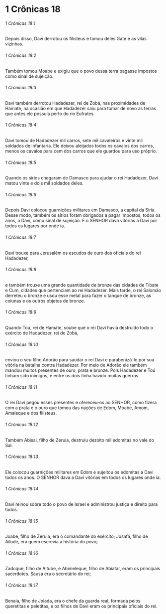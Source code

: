 # 1 Crônicas 18

###### 1 Crônicas 18:1

Depois disso, Davi derrotou os filisteus e tomou deles Gate e as vilas vizinhas.

###### 1 Crônicas 18:2

Também tomou Moabe e exigiu que o povo dessa terra pagasse impostos como sinal de sujeição.

###### 1 Crônicas 18:3

Davi também derrotou Hadadezer, rei de Zobá, nas proximidades de Hamate, na ocasião em que Hadadezer saiu para tomar de novo as terras que antes ele possuía perto do rio Eufrates.

###### 1 Crônicas 18:4

Davi tomou de Hadadezer mil carros, sete mil cavaleiros e vinte mil soldados de infantaria. Ele deixou aleijados todos os cavalos dos carros, menos os cavalos para cem dos carros que ele guardou para uso próprio.

###### 1 Crônicas 18:5

Quando os sírios chegaram de Damasco para ajudar o rei Hadadezer, Davi matou vinte e dois mil soldados deles.

###### 1 Crônicas 18:6

Depois Davi colocou guarnições militares em Damasco, a capital da Síria. Desse modo, também os sírios foram obrigados a pagar impostos, todos os anos, a Davi, como sinal de sujeição. E o SENHOR dava vitórias a Davi por todos os lugares por onde ia.

###### 1 Crônicas 18:7

Davi trouxe para Jerusalém os escudos de ouro dos oficiais do rei Hadadezer,

###### 1 Crônicas 18:8

e também trouxe uma grande quantidade de bronze das cidades de Tibate e Cum, cidades que pertenciam ao rei Hadadezer. Mais tarde, o rei Salomão derreteu o bronze e usou esse metal para fazer o tanque de bronze, as colunas e os outros objetos de bronze.

###### 1 Crônicas 18:9

Quando Toú, rei de Hamate, soube que o rei Davi havia destruído todo o exército de Hadadezer, rei de Zobá,

###### 1 Crônicas 18:10

enviou o seu filho Adorão para saudar o rei Davi e parabenizá-lo por sua vitória na batalha contra Hadadezer. Por meio de Adorão ele também mandou muitos presentes de ouro, prata e bronze. Pois Hadadezer e Toú tinham sido inimigos, e entre os dois tinha havido muitas guerras.

###### 1 Crônicas 18:11

O rei Davi pegou esses presentes e ofereceu-os ao SENHOR, como fizera com a prata e o ouro que tomou das nações de Edom, Moabe, Amom, Amaleque e dos filisteus.

###### 1 Crônicas 18:12

Também Abisai, filho de Zeruia, destruiu dezoito mil edomitas no vale do Sal.

###### 1 Crônicas 18:13

Ele colocou guarnições militares em Edom e sujeitou os edomitas a Davi todos os anos. O SENHOR dava a Davi vitórias em todos os lugares onde ia.

###### 1 Crônicas 18:14

Davi reinou sobre todo o povo de Israel e administrou justiça e direito para todos.

###### 1 Crônicas 18:15

Joabe, filho de Zeruia, era o comandante do exército; Josafá, filho de Ailude, era quem escrevia a história do povo;

###### 1 Crônicas 18:16

Zadoque, filho de Aitube, e Abimeleque, filho de Abiatar, eram os principais sacerdotes. Sausa era o secretário do rei;

###### 1 Crônicas 18:17

Benaia, filho de Joiada, era o chefe da guarda real, formada pelos queretitas e peletitas, e os filhos de Davi eram os principais oficiais do rei.

